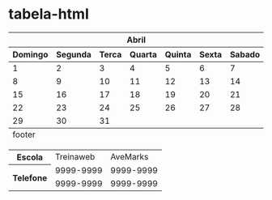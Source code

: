 # tabela-html

   <table>
       <colgroup>
         <col class="blue"> <!-- Estilo azul para o primeiro coluna -->
         <col class="gray"> <!-- Estilo cinza para o segundo coluna -->
         <col class="gray"> <!-- Estilo cinza para as demais colunas -->
         <col class="gray">
         <col class="gray">
         <col class="gray">
         <col class="gray">
         <col class="gray">
       </colgroup>
       <thead>
         <tr>
           <th colspan="7">Abril</th>
         </tr>
       <tr>
         <th>Domingo</th>
         <th>Segunda</th>
         <th>Terca</th>
         <th>Quarta</th>
         <th>Quinta</th>
         <th>Sexta</th>
         <th>Sabado</th>
       </tr>
       </thead>
       
   <tbody>
     <tr>
         <td>1</td>
         <td>2</td>
         <td>3</td>
         <td>4</td>
         <td>5</td>
         <td>6</td>
         <td>7</td>
       </tr>
       <tr>
         <td>8</td>
         <td>9</td>
         <td>10</td>
         <td>11</td>
         <td>12</td>
         <td>13</td>
         <td>14</td>
       </tr>
       <tr>
         <td>15</td>
         <td>16</td>
         <td>17</td>
         <td>18</td>
         <td>19</td>
         <td>20</td>
         <td>21</td>
       </tr>
       <tr>
         <td>22</td>
         <td>23</td>
         <td>24</td>
         <td>25</td>
         <td>26</td>
         <td>27</td>
         <td>28</td>
       </tr>
       <tr>
         <td>29</td>
         <td>30</td>
         <td>31</td>
         <td></td>
         <td></td>
         <td></td>
         <td></td>
       </tr>
       </tbody>
       <tfoot>
         <tr>
           <td colspan="7">footer</td>
         </tr>
       </tfoot>
       
   </table>
     
  <table>
       <tr>
         <th>Escola</th>
         <td>Treinaweb</td>
         <td>AveMarks</td>
       </tr>
       
   <tr>
         <th rowspan="2">Telefone</th>
         <td>9999-9999</td>
         <td>9999-9999</td>
       </tr>
       
  <tr>
      <td>9999-9999</td>
        <td>9999-9999</td>
       </tr>
     </table>
